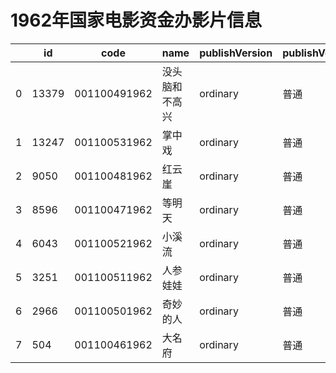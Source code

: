 # 1962年国家电影资金办影片信息


|    | id |  code  |  name  | publishVersion | publishVersionName |   type  |  typeName  |   producerName  |  publisherName  |  publishDate   |
| ---- | ---- | ---- | ---- | ---- | ----| ---- | ---- | ---- | ---- | ---- |
| 0 |  13379 |  001100491962 |  没头脑和不高兴 |  ordinary |  普通 |  cartoon |  动画片 |  北京中视远图影视传媒有限公司 |  暂空 |  -249811200000|
| 1 |  13247 |  001100531962 |  掌中戏 |  ordinary |  普通 |  cartoon |  动画片 |  暂空 |  暂空 |  -249811200000|
| 2 |  9050 |  001100481962 |  红云崖 |  ordinary |  普通 |  cartoon |  动画片 |  陕西一路阳光文化传播有限公司 |  暂空 |  -249811200000|
| 3 |  8596 |  001100471962 |  等明天 |  ordinary |  普通 |  cartoon |  动画片 |  暂空 |  暂空 |  -249811200000|
| 4 |  6043 |  001100521962 |  小溪流 |  ordinary |  普通 |  cartoon |  动画片 |  暂空 |  暂空 |  -249811200000|
| 5 |  3251 |  001100511962 |  人参娃娃 |  ordinary |  普通 |  cartoon |  动画片 |  暂空 |  暂空 |  -249811200000|
| 6 |  2966 |  001100501962 |  奇妙的人 |  ordinary |  普通 |  cartoon |  动画片 |  暂空 |  暂空 |  -249811200000|
| 7 |  504 |  001100461962 |  大名府 |  ordinary |  普通 |  cartoon |  动画片 |  暂空 |  暂空 |  -249811200000|
